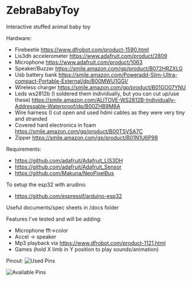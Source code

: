 # ZebraBabyToy
Interactive stuffed animal baby toy

Hardware:
 - Firebeetle https://www.dfrobot.com/product-1590.html
 - Lis3dh accelerometer https://www.adafruit.com/product/2809
 - Microphone https://www.adafruit.com/product/1063
 - Speaker/Buzzer https://smile.amazon.com/gp/product/B072HRZXLG
 - Usb battery bank https://smile.amazon.com/Poweradd-Slim-Ultra-compact-Portable-External/dp/B00MWU1GGI/
 - Wireless charger https://smile.amazon.com/gp/product/B01GO07YNU
 - Leds ws2812b (I soldered them individually, but you can cut up/use these) https://smile.amazon.com/ALITOVE-WS2812B-Individually-Addressable-Waterproof/dp/B00ZHB9M6A
 - Wire harness (I cut open and used hdmi cables as they were very tiny and stranded
 - Covered hard electronics in foam https://smile.amazon.com/gp/product/B00TSVSA7C
 - Zipper https://smile.amazon.com/gp/product/B01N1U6P98

Requirements:

 - https://github.com/adafruit/Adafruit_LIS3DH 
 - https://github.com/adafruit/Adafruit_Sensor 
 - https://github.com/Makuna/NeoPixelBus
 

To setup the esp32 with arudino:

 - https://github.com/espressif/arduino-esp32

Useful documents/spec sheets in /docs folder

Features I've tested and will be adding:
 - Microphone fft->color
 - Accel -> speaker
 - Mp3 playback via https://www.dfrobot.com/product-1121.html
 - Games (hold X limb in Y position to play sounds/animation)

Pinout:
![Used Pins](https://i.imgur.com/Nz4bErz.png)

![Available Pins](https://i.imgur.com/lFgS4Zt.png)
